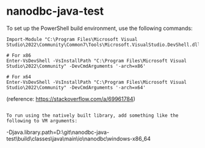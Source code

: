 # nanodbc-java-test

To set up the PowerShell build environment, use the following commands:

```
Import-Module "C:\Program Files\Microsoft Visual Studio\2022\Community\Common7\Tools\Microsoft.VisualStudio.DevShell.dll"

# For x86
Enter-VsDevShell -VsInstallPath "C:\Program Files\Microsoft Visual Studio\2022\Community" -DevCmdArguments '-arch=x86'

# For x64
Enter-VsDevShell -VsInstallPath "C:\Program Files\Microsoft Visual Studio\2022\Community" -DevCmdArguments '-arch=x64'

```

(reference: https://stackoverflow.com/a/69961784)

```

To run using the natively built library, add something like the following to VM arguments:

```
-Djava.library.path=D:\git\nanodbc-java-test\build\classes\java\main\io\nanodbc\windows-x86_64
```
